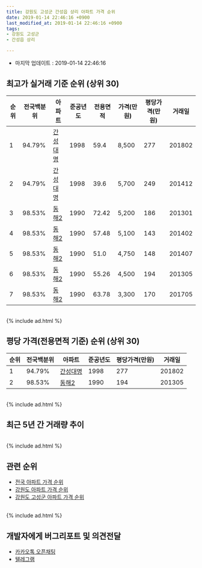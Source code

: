 ```yaml
---
title: 강원도 고성군 간성읍 상리 아파트 가격 순위
date: 2019-01-14 22:46:16 +0900
last_modified_at: 2019-01-14 22:46:16 +0900
tags:
- 강원도 고성군
- 간성읍 상리

---
```


* 마지막 업데이트 : 2019-01-14 22:46:16

## 최고가 실거래 기준 순위 (상위 30)


|순위|전국백분위|아파트|준공년도|전용면적|가격(만원)|평당가격(만원)|거래일|
|---|---|---|---|---|---|---|---|
|1|94.79%|[간성대명](https://search.naver.com/search.naver?query=%EA%B0%95%EC%9B%90%EB%8F%84+%EA%B3%A0%EC%84%B1%EA%B5%B0+%EA%B0%84%EC%84%B1%EC%9D%8D+%EC%83%81%EB%A6%AC+%EA%B0%84%EC%84%B1%EB%8C%80%EB%AA%85)|1998|59.4|8,500|277|201802|
|2|94.79%|[간성대명](https://search.naver.com/search.naver?query=%EA%B0%95%EC%9B%90%EB%8F%84+%EA%B3%A0%EC%84%B1%EA%B5%B0+%EA%B0%84%EC%84%B1%EC%9D%8D+%EC%83%81%EB%A6%AC+%EA%B0%84%EC%84%B1%EB%8C%80%EB%AA%85)|1998|39.6|5,700|249|201412|
|3|98.53%|[동해2](https://search.naver.com/search.naver?query=%EA%B0%95%EC%9B%90%EB%8F%84+%EA%B3%A0%EC%84%B1%EA%B5%B0+%EA%B0%84%EC%84%B1%EC%9D%8D+%EC%83%81%EB%A6%AC+%EB%8F%99%ED%95%B42)|1990|72.42|5,200|186|201301|
|4|98.53%|[동해2](https://search.naver.com/search.naver?query=%EA%B0%95%EC%9B%90%EB%8F%84+%EA%B3%A0%EC%84%B1%EA%B5%B0+%EA%B0%84%EC%84%B1%EC%9D%8D+%EC%83%81%EB%A6%AC+%EB%8F%99%ED%95%B42)|1990|57.48|5,100|143|201402|
|5|98.53%|[동해2](https://search.naver.com/search.naver?query=%EA%B0%95%EC%9B%90%EB%8F%84+%EA%B3%A0%EC%84%B1%EA%B5%B0+%EA%B0%84%EC%84%B1%EC%9D%8D+%EC%83%81%EB%A6%AC+%EB%8F%99%ED%95%B42)|1990|51.0|4,750|148|201407|
|6|98.53%|[동해2](https://search.naver.com/search.naver?query=%EA%B0%95%EC%9B%90%EB%8F%84+%EA%B3%A0%EC%84%B1%EA%B5%B0+%EA%B0%84%EC%84%B1%EC%9D%8D+%EC%83%81%EB%A6%AC+%EB%8F%99%ED%95%B42)|1990|55.26|4,500|194|201305|
|7|98.53%|[동해2](https://search.naver.com/search.naver?query=%EA%B0%95%EC%9B%90%EB%8F%84+%EA%B3%A0%EC%84%B1%EA%B5%B0+%EA%B0%84%EC%84%B1%EC%9D%8D+%EC%83%81%EB%A6%AC+%EB%8F%99%ED%95%B42)|1990|63.78|3,300|170|201705|


<br>
{% include ad.html %}
<br>

## 평당 가격(전용면적 기준) 순위 (상위 30)


|순위|전국백분위|아파트|준공년도|평당가격(만원)|거래일|
|---|---|---|---|---|---|
|1|94.79%|[간성대명](https://search.naver.com/search.naver?query=%EA%B0%95%EC%9B%90%EB%8F%84+%EA%B3%A0%EC%84%B1%EA%B5%B0+%EA%B0%84%EC%84%B1%EC%9D%8D+%EC%83%81%EB%A6%AC+%EA%B0%84%EC%84%B1%EB%8C%80%EB%AA%85)|1998|277|201802|
|2|98.53%|[동해2](https://search.naver.com/search.naver?query=%EA%B0%95%EC%9B%90%EB%8F%84+%EA%B3%A0%EC%84%B1%EA%B5%B0+%EA%B0%84%EC%84%B1%EC%9D%8D+%EC%83%81%EB%A6%AC+%EB%8F%99%ED%95%B42)|1990|194|201305|


<br>
{% include ad.html %}
<br>

## 최근 5년 간 거래량 추이


<div style="width:100%;">
    <canvas id="deal_progress" height="250"></canvas>
</div>

<script>
new Chart(document.getElementById("deal_progress"), {
    type: 'line',
    data: {
        labels: ['201401','201402','201403','201404','201405','201406','201407','201408','201409','201410','201411','201412','201501','201502','201503','201504','201505','201506','201507','201508','201509','201510','201511','201512','201601','201602','201603','201604','201605','201606','201607','201608','201609','201610','201611','201612','201701','201702','201703','201704','201705','201706','201707','201708','201709','201710','201711','201712','201801','201802','201803','201804','201805','201806','201807','201808','201809','201810','201811','201812','201901'],
        datasets: [{
            label: '실거래 수',
            pointRadius: 1,
            data: [0, 2, 1, 2, 1, 2, 1, 1, 1, 2, 0, 3, 3, 0, 2, 0, 1, 3, 2, 3, 1, 2, 1, 1, 1, 0, 1, 2, 2, 2, 1, 1, 0, 3, 1, 0, 1, 0, 0, 0, 1, 3, 0, 1, 0, 1, 0, 0, 0, 1, 0, 0, 2, 2, 2, 0, 1, 1, 0, 2, 0],
            borderColor: "rgba(255, 201, 14, 1)",
            backgroundColor: "rgba(255, 201, 14, 0.5)",
            fill: true,
        }]
    },
    options: {
        responsive: true,
        title: {
            display: true,
            text: '5년간 거래량 추이'
        },
        tooltips: {
            mode: 'index',
            intersect: false,
        },
        hover: {
            mode: 'nearest',
            intersect: true
        },
        scales: {
            xAxes: [{
                display: true,
                scaleLabel: {
                    display: true,
                    labelString: '년/월'
                }
            }],
            yAxes: [{
                display: true,
                ticks: {
                    suggestedMin: 0,
                },
                scaleLabel: {
                    display: true,
                    labelString: '실거래 수'
                }
            }]
        }
    }
});

</script>


<br>
{% include ad.html %}
<br>

## 관련 순위

- [전국 아파트 가격 순위](https://inasie.github.io/apt-ranking/전국)
- [강원도 아파트 가격 순위](https://inasie.github.io/apt-ranking/강원도)
- [강원도 고성군 아파트 가격 순위](https://inasie.github.io/apt-ranking/강원도-고성군)


<br>
{% include ad.html %}
<br>

## 개발자에게 버그리포트 및 의견전달

- [카카오톡 오픈채팅](https://open.kakao.com/o/gLJUAP4)
- [텔레그램](https://t.me/inasie)

